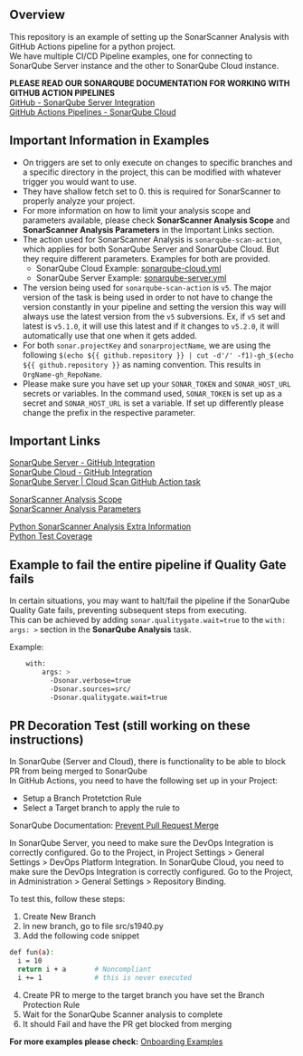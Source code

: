 ## Overview

This repository is an example of setting up the SonarScanner Analysis with GitHub Actions pipeline for a python project.  
We have multiple CI/CD Pipeline examples, one for connecting to SonarQube Server instance and the other to SonarQube Cloud instance.   

**PLEASE READ OUR SONARQUBE DOCUMENTATION FOR WORKING WITH GITHUB ACTION PIPELINES**  
[GitHub - SonarQube Server Integration](https://docs.sonarsource.com/sonarqube-server/latest/devops-platform-integration/github-integration/introduction/)  
[GitHub Actions Pipelines - SonarQube Cloud](https://docs.sonarsource.com/sonarqube-cloud/advanced-setup/ci-based-analysis/github-actions-for-sonarcloud/)

## Important Information in Examples
- On triggers are set to only execute on changes to specific branches and a specific directory in the project, this can be modified with whatever trigger you would want to use.
- They have shallow fetch set to 0. this is required for SonarScanner to properly analyze your project.  
- For more information on how to limit your analysis scope and parameters available, please check **SonarScanner Analysis Scope** and **SonarScanner Analysis Parameters** in the Important Links section.
- The action used for SonarScanner Analysis is `sonarqube-scan-action`, which applies for both SonarQube Server and SonarQube Cloud. But they require different parameters. Examples for both are provided.
    - SonarQube Cloud Example: [sonarqube-cloud.yml](.github/workflows/sonarqube-cloud.yml)  
    - SonarQube Server Example: [sonarqube-server.yml](.github/workflows/sonarqube-server.yml) 
- The version being used for `sonarqube-scan-action` is `v5`. The major version of the task is being used in order to not have to change the version constantly in your pipeline and setting the version this way will always use the latest version from the `v5` subversions. Ex, if `v5` set and latest is `v5.1.0`, it will use this latest and if it changes to `v5.2.0`, it will automatically use that one when it gets added.
- For both `sonar.projectKey` and `sonarprojectName`, we are using the following `$(echo ${{ github.repository }} | cut -d'/' -f1)-gh_$(echo ${{ github.repository }}` as naming convention. This results in `OrgName-gh_RepoName`.
- Please make sure you have set up your `SONAR_TOKEN` and `SONAR_HOST_URL` secrets or variables. In the command used, `SONAR_TOKEN` is set up as a secret and `SONAR_HOST_URL` is set a variable. If set up differently please change the prefix in the respective parameter.   

## Important Links
[SonarQube Server - GitHub Integration](https://docs.sonarsource.com/sonarqube-server/latest/devops-platform-integration/github-integration/introduction/)  
[SonarQube Cloud - GitHub Integration](https://docs.sonarsource.com/sonarqube-cloud/getting-started/github/)  
[SonarQube Server | Cloud Scan GitHub Action task](https://github.com/marketplace/actions/official-sonarqube-scan)  

[SonarScanner Analysis Scope](https://docs.sonarsource.com/sonarqube-server/latest/project-administration/analysis-scope/)  
[SonarScanner Analysis Parameters](https://docs.sonarsource.com/sonarqube-server/latest/analyzing-source-code/analysis-parameters/)  

[Python SonarScanner Analysis Extra Information](https://docs.sonarsource.com/sonarqube-server/latest/analyzing-source-code/languages/python/)  
[Python Test Coverage](https://docs.sonarsource.com/sonarqube-server/latest/analyzing-source-code/test-coverage/python-test-coverage/)  

## Example to fail the entire pipeline if Quality Gate fails
In certain situations, you may want to halt/fail the pipeline if the SonarQube Quality Gate fails, preventing subsequent steps from executing.  
This can be achieved by adding `sonar.qualitygate.wait=true` to the `with: args: >` section in the **SonarQube Analysis** task.  

Example:
``` sh
    with:
        args: >
          -Dsonar.verbose=true
          -Dsonar.sources=src/
          -Dsonar.qualitygate.wait=true
```

## PR Decoration Test  (still working on these instructions)
In SonarQube (Server and Cloud), there is functionality to be able to block PR from being merged to SonarQube  
In GitHub Actions, you need to have the following set up in your Project:  
- Setup a Branch Protetction Rule 
- Select a Target branch to apply the rule to

SonarQube Documentation:
[Prevent Pull Request Merge](https://docs.sonarsource.com/sonarqube-server/latest/devops-platform-integration/github-integration/setting-up-at-project-level/#prevent-pull-request-merge)  

In SonarQube Server, you need to make sure the DevOps Integration is correctly configured. Go to the Project, in Project Settings > General Settings > DevOps Platform Integration.
In SonarQube Cloud, you need to make sure the DevOps Integration is correctly configured. Go to the Project, in Administration > General Settings > Repository Binding. 

To test this, follow these steps:
1. Create New Branch
2. In new branch, go to file src/s1940.py
3. Add the following code snippet
``` sh
def fun(a):
  i = 10
  return i + a       # Noncompliant
  i += 1             # this is never executed
```
4. Create PR to merge to the target branch you have set the Branch Protection Rule
5. Wait for the SonarQube Scanner analysis to complete
6. It should Fail and have the PR get blocked from merging

__**For more examples please check:**__
[Onboarding Examples](https://github.com/sonar-solutions/Onboarding-Examples-List)
